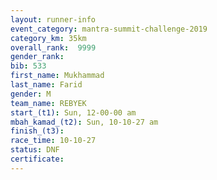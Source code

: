 ```yaml
---
layout: runner-info 
event_category: mantra-summit-challenge-2019 
category_km: 35km 
overall_rank:  9999
gender_rank: 
bib: 533
first_name: Mukhammad
last_name: Farid
gender: M
team_name: REBYEK
start_(t1): Sun, 12-00-00 am
mbah_kamad_(t2): Sun, 10-10-27 am
finish_(t3): 
race_time: 10-10-27
status: DNF
certificate: 
---
```

